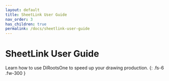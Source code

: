 ```yaml
---
layout: default
title: SheetLink User Guide
nav_order: 3
has_children: true
permalink: /docs/sheetlink-user-guide
---
```


# SheetLink User Guide

Learn how to use DiRootsOne to speed up your drawing production.
{: .fs-6 .fw-300 }

